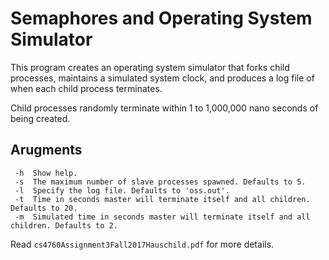 # Semaphores and Operating System Simulator
This program creates an operating system simulator that forks child processes, maintains a simulated system clock, and produces a log file of when each child process terminates.

Child processes randomly terminate within 1 to 1,000,000 nano seconds of being created.

## Arugments
```
 -h  Show help.
 -s  The maximum number of slave processes spawned. Defaults to 5.
 -l  Specify the log file. Defaults to 'oss.out'.
 -t  Time in seconds master will terminate itself and all children. Defaults to 20.
 -m  Simulated time in seconds master will terminate itself and all children. Defaults to 2.
 ```

Read `cs4760Assignment3Fall2017Hauschild.pdf` for more details.